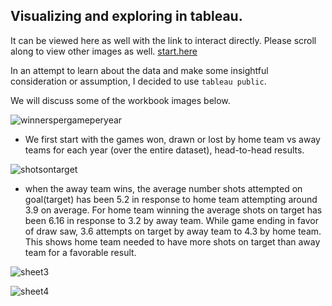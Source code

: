 ## Visualizing and exploring in tableau.

It can be viewed here as well with the link to interact directly. Please scroll along to view other images as well. 
[start.here](https://public.tableau.com/views/image5/Sheet2?:embed=y&:display_count=yes&:showTabs=y)

In an attempt to learn about the data and make some insightful consideration or assumption, I decided to use  `tableau public`.

We will discuss some of the workbook images below.

![winnerspergameperyear](https://cloud.githubusercontent.com/assets/11197322/11610819/1cc2629c-9b7c-11e5-9cd7-08281653946a.png)

- We first start with the games won, drawn or lost by home team vs away teams for each year (over the entire dataset), head-to-head results.




![shotsontarget](https://cloud.githubusercontent.com/assets/11197322/11610646/e6a2275a-9b77-11e5-8f8d-c4606f6cc694.png)

- when the away team wins, the average number shots attempted on goal(target) has been 5.2 in response to home team attempting 
around 3.9 on average. For home team winning the average shots on target has been 6.16 in response to 3.2 by away team. 
While game ending in favor of draw saw, 3.6 attempts on target by away team to 4.3 by home team. This shows home team needed to 
have more shots on target than away team for a favorable result.

![sheet3](https://cloud.githubusercontent.com/assets/11197322/11610647/ed3a269e-9b77-11e5-931a-b59262cd026a.png)

![sheet4](https://cloud.githubusercontent.com/assets/11197322/11610657/2e9ed4fe-9b78-11e5-8442-9f3ebf5726aa.png)

